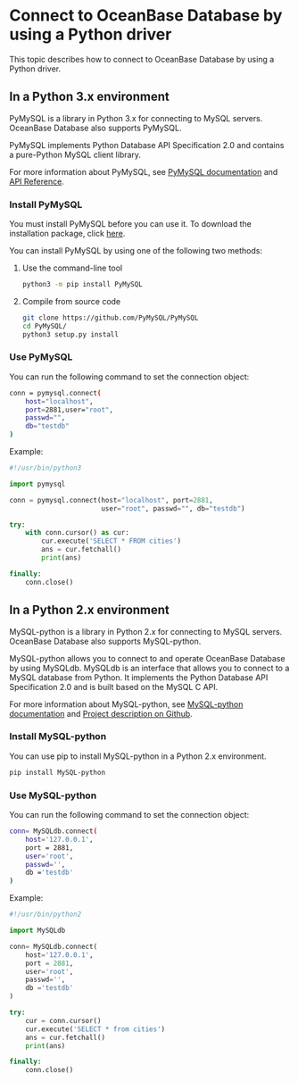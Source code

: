 # Connect to OceanBase Database by using a Python driver

This topic describes how to connect to OceanBase Database by using a Python driver.

## In a Python 3.x environment

PyMySQL is a library in Python 3.x for connecting to MySQL servers. OceanBase Database also supports PyMySQL.

PyMySQL implements Python Database API Specification 2.0 and contains a pure-Python MySQL client library.

For more information about PyMySQL, see [PyMySQL documentation](https://pypi.org/project/PyMySQL/) and [API Reference](https://pymysql.readthedocs.io/en/latest/modules/index.html).

### Install PyMySQL

You must install PyMySQL before you can use it. To download the installation package, click [here](https://github.com/PyMySQL/PyMySQL).

You can install PyMySQL by using one of the following two methods:

1. Use the command-line tool

   ```bash
   python3 -m pip install PyMySQL
   ```

2. Compile from source code

   ```bash
   git clone https://github.com/PyMySQL/PyMySQL
   cd PyMySQL/
   python3 setup.py install
   ```

### Use PyMySQL

You can run the following command to set the connection object:

```bash
conn = pymysql.connect(
    host="localhost",
    port=2881,user="root",
    passwd="",
    db="testdb"
)
```

Example:

```python
#!/usr/bin/python3

import pymysql

conn = pymysql.connect(host="localhost", port=2881,
                       user="root", passwd="", db="testdb")

try:
    with conn.cursor() as cur:
        cur.execute('SELECT * FROM cities')
        ans = cur.fetchall()
        print(ans)

finally:
    conn.close()
```

## In a Python 2.x environment

MySQL-python is a library in Python 2.x for connecting to MySQL servers. OceanBase Database also supports MySQL-python.

MySQL-python allows you to connect to and operate OceanBase Database by using MySQLdb. MySQLdb is an interface that allows you to connect to a MySQL database from Python. It implements the Python Database API Specification 2.0 and is built based on the MySQL C API.

For more information about MySQL-python, see [MySQL-python documentation](https://pypi.org/project/MySQL-python/) and [Project description on Github](https://github.com/farcepest/MySQLdb1).

### Install MySQL-python

You can use pip to install MySQL-python in a Python 2.x environment.

```bash
pip install MySQL-python
```

### Use MySQL-python

You can run the following command to set the connection object:

```bash
conn= MySQLdb.connect(
    host='127.0.0.1',
    port = 2881,
    user='root',
    passwd='',
    db ='testdb'
)
```

Example:

```python
#!/usr/bin/python2

import MySQLdb

conn= MySQLdb.connect(
    host='127.0.0.1',
    port = 2881,
    user='root',
    passwd='',
    db ='testdb'
)

try:
    cur = conn.cursor()
    cur.execute('SELECT * from cities')
    ans = cur.fetchall()
    print(ans)

finally:
    conn.close()
```
